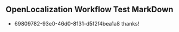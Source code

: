 ## OpenLocalization Workflow Test MarkDown

* 69809782-93e0-46d0-8131-d5f2f4bea1a8 
thanks!



<!--HONumber=Jan16_HO2-->
